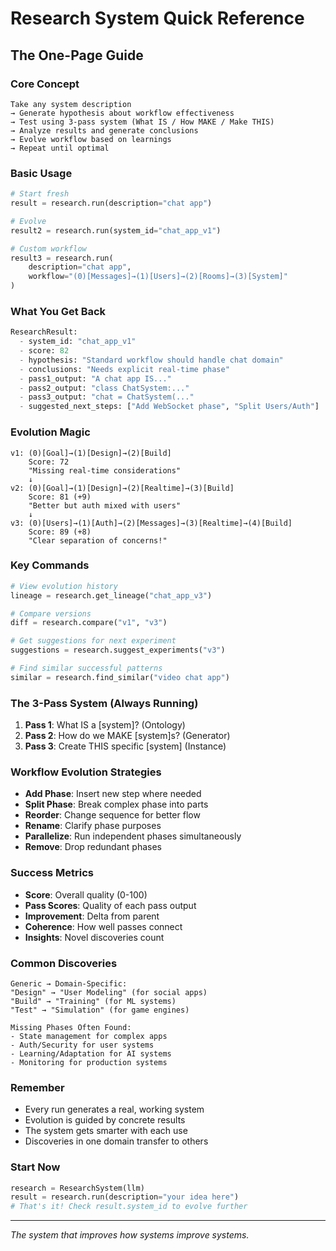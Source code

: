 # Research System Quick Reference

## The One-Page Guide

### Core Concept
```
Take any system description
→ Generate hypothesis about workflow effectiveness  
→ Test using 3-pass system (What IS / How MAKE / Make THIS)
→ Analyze results and generate conclusions
→ Evolve workflow based on learnings
→ Repeat until optimal
```

### Basic Usage
```python
# Start fresh
result = research.run(description="chat app")

# Evolve
result2 = research.run(system_id="chat_app_v1")

# Custom workflow
result3 = research.run(
    description="chat app",
    workflow="(0)[Messages]→(1)[Users]→(2)[Rooms]→(3)[System]"
)
```

### What You Get Back
```python
ResearchResult:
  - system_id: "chat_app_v1"
  - score: 82
  - hypothesis: "Standard workflow should handle chat domain"
  - conclusions: "Needs explicit real-time phase"
  - pass1_output: "A chat app IS..."
  - pass2_output: "class ChatSystem:..."
  - pass3_output: "chat = ChatSystem(..."
  - suggested_next_steps: ["Add WebSocket phase", "Split Users/Auth"]
```

### Evolution Magic
```
v1: (0)[Goal]→(1)[Design]→(2)[Build]
    Score: 72
    "Missing real-time considerations"
    ↓
v2: (0)[Goal]→(1)[Design]→(2)[Realtime]→(3)[Build]  
    Score: 81 (+9)
    "Better but auth mixed with users"
    ↓
v3: (0)[Users]→(1)[Auth]→(2)[Messages]→(3)[Realtime]→(4)[Build]
    Score: 89 (+8)
    "Clear separation of concerns!"
```

### Key Commands
```python
# View evolution history
lineage = research.get_lineage("chat_app_v3")

# Compare versions
diff = research.compare("v1", "v3")

# Get suggestions for next experiment
suggestions = research.suggest_experiments("v3")

# Find similar successful patterns
similar = research.find_similar("video chat app")
```

### The 3-Pass System (Always Running)
1. **Pass 1**: What IS a [system]? (Ontology)
2. **Pass 2**: How do we MAKE [system]s? (Generator)
3. **Pass 3**: Create THIS specific [system] (Instance)

### Workflow Evolution Strategies
- **Add Phase**: Insert new step where needed
- **Split Phase**: Break complex phase into parts
- **Reorder**: Change sequence for better flow
- **Rename**: Clarify phase purposes
- **Parallelize**: Run independent phases simultaneously
- **Remove**: Drop redundant phases

### Success Metrics
- **Score**: Overall quality (0-100)
- **Pass Scores**: Quality of each pass output
- **Improvement**: Delta from parent
- **Coherence**: How well passes connect
- **Insights**: Novel discoveries count

### Common Discoveries
```
Generic → Domain-Specific:
"Design" → "User Modeling" (for social apps)
"Build" → "Training" (for ML systems)
"Test" → "Simulation" (for game engines)

Missing Phases Often Found:
- State management for complex apps
- Auth/Security for user systems  
- Learning/Adaptation for AI systems
- Monitoring for production systems
```

### Remember
- Every run generates a real, working system
- Evolution is guided by concrete results
- The system gets smarter with each use
- Discoveries in one domain transfer to others

### Start Now
```python
research = ResearchSystem(llm)
result = research.run(description="your idea here")
# That's it! Check result.system_id to evolve further
```

---

*The system that improves how systems improve systems.*